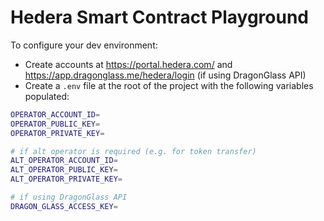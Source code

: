 # Hedera Smart Contract Playground

To configure your dev environment:

 * Create accounts at https://portal.hedera.com/ and https://app.dragonglass.me/hedera/login (if using DragonGlass API)
 * Create a `.env` file at the root of the project with the following variables populated:

```bash
OPERATOR_ACCOUNT_ID=
OPERATOR_PUBLIC_KEY=
OPERATOR_PRIVATE_KEY=

# if alt operator is required (e.g. for token transfer)
ALT_OPERATOR_ACCOUNT_ID=
ALT_OPERATOR_PUBLIC_KEY=
ALT_OPERATOR_PRIVATE_KEY=

# if using DragonGlass API
DRAGON_GLASS_ACCESS_KEY=  
```
